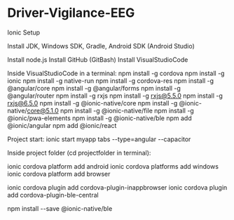 # Driver-Vigilance-EEG


Ionic Setup

Install JDK, Windows SDK, Gradle, Android SDK (Android Studio)

Install node.js
Install GitHub (GitBash)
Install VisualStudioCode

Inside VisualStudioCode in a terminal:
npm install -g cordova
npm install -g ionic
npm install -g native-run
npm install -g cordova-res
npm install -g @angular/core
npm install -g @angular/forms
npm install -g @angular/router
npm install -g rxjs
npm install -g rxjs@5.5.0
npm install -g rxjs@6.5.0
npm install -g @ionic-native/core
npm install -g @ionic-native/core@5.1.0
npm install -g @ionic-native/file
npm install -g @ionic/pwa-elements
npm install -g @ionic-native/ble
npm add @ionic/angular
npm add @ionic/react

Project start:
ionic start myapp tabs --type=angular --capacitor

Inside project folder (cd projectfolder in terminal):

ionic cordova platform add android
ionic cordova platforms add windows
ionic cordova platform add browser

ionic cordova plugin add cordova-plugin-inappbrowser
ionic cordova plugin add cordova-plugin-ble-central

npm install --save @ionic-native/ble






